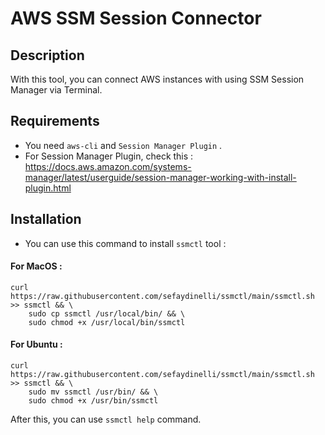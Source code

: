 # AWS SSM Session Connector
## Description

With this tool, you can connect AWS instances with using SSM Session Manager via Terminal.
## Requirements

- You need ```aws-cli``` and ```Session Manager Plugin``` .
- For Session Manager Plugin, check this :  https://docs.aws.amazon.com/systems-manager/latest/userguide/session-manager-working-with-install-plugin.html

## Installation

- You can use this command to install ```ssmctl``` tool :

#### For MacOS :
```
curl https://raw.githubusercontent.com/sefaydinelli/ssmctl/main/ssmctl.sh >> ssmctl && \
    sudo cp ssmctl /usr/local/bin/ && \
    sudo chmod +x /usr/local/bin/ssmctl
```

#### For Ubuntu :
```
curl https://raw.githubusercontent.com/sefaydinelli/ssmctl/main/ssmctl.sh >> ssmctl && \
    sudo mv ssmctl /usr/bin/ && \
    sudo chmod +x /usr/bin/ssmctl
```

After this, you can use ```ssmctl help``` command.




